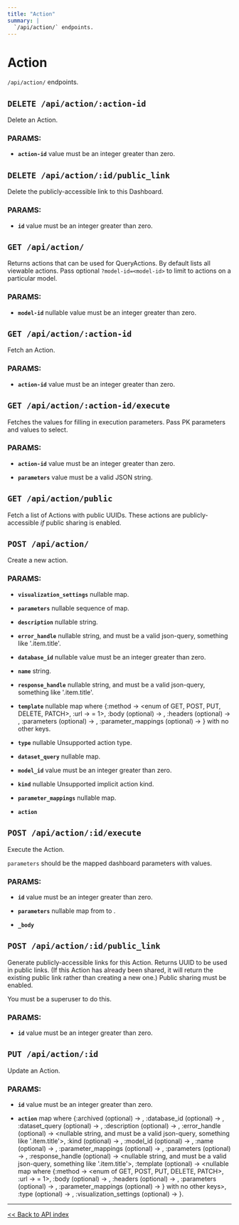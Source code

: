 ```yaml
---
title: "Action"
summary: |
  `/api/action/` endpoints.
---
```


# Action

`/api/action/` endpoints.

## `DELETE /api/action/:action-id`

Delete an Action.

### PARAMS:

-  **`action-id`** value must be an integer greater than zero.

## `DELETE /api/action/:id/public_link`

Delete the publicly-accessible link to this Dashboard.

### PARAMS:

-  **`id`** value must be an integer greater than zero.

## `GET /api/action/`

Returns actions that can be used for QueryActions. By default lists all viewable actions. Pass optional
  `?model-id=<model-id>` to limit to actions on a particular model.

### PARAMS:

-  **`model-id`** nullable value must be an integer greater than zero.

## `GET /api/action/:action-id`

Fetch an Action.

### PARAMS:

-  **`action-id`** value must be an integer greater than zero.

## `GET /api/action/:action-id/execute`

Fetches the values for filling in execution parameters. Pass PK parameters and values to select.

### PARAMS:

-  **`action-id`** value must be an integer greater than zero.

-  **`parameters`** value must be a valid JSON string.

## `GET /api/action/public`

Fetch a list of Actions with public UUIDs. These actions are publicly-accessible *if* public sharing is enabled.

## `POST /api/action/`

Create a new action.

### PARAMS:

-  **`visualization_settings`** nullable map.

-  **`parameters`** nullable sequence of map.

-  **`description`** nullable string.

-  **`error_handle`** nullable string, and must be a valid json-query, something like '.item.title'.

-  **`database_id`** nullable value must be an integer greater than zero.

-  **`name`** string.

-  **`response_handle`** nullable string, and must be a valid json-query, something like '.item.title'.

-  **`template`** nullable map where {:method -> <enum of GET, POST, PUT, DELETE, PATCH>, :url -> <string with length >= 1>, :body (optional) -> <nullable string>, :headers (optional) -> <nullable string>, :parameters (optional) -> <nullable sequence of map>, :parameter_mappings (optional) -> <nullable map>} with no other keys.

-  **`type`** nullable Unsupported action type.

-  **`dataset_query`** nullable map.

-  **`model_id`** value must be an integer greater than zero.

-  **`kind`** nullable Unsupported implicit action kind.

-  **`parameter_mappings`** nullable map.

-  **`action`**

## `POST /api/action/:id/execute`

Execute the Action.

   `parameters` should be the mapped dashboard parameters with values.

### PARAMS:

-  **`id`** value must be an integer greater than zero.

-  **`parameters`** nullable map from <keyword> to <anything>.

-  **`_body`**

## `POST /api/action/:id/public_link`

Generate publicly-accessible links for this Action. Returns UUID to be used in public links. (If this
  Action has already been shared, it will return the existing public link rather than creating a new one.) Public
  sharing must be enabled.

You must be a superuser to do this.

### PARAMS:

-  **`id`** value must be an integer greater than zero.

## `PUT /api/action/:id`

Update an Action.

### PARAMS:

-  **`id`** value must be an integer greater than zero.

-  **`action`** map where {:archived (optional) -> <nullable boolean>, :database_id (optional) -> <nullable value must be an integer greater than zero.>, :dataset_query (optional) -> <nullable map>, :description (optional) -> <nullable string>, :error_handle (optional) -> <nullable string, and must be a valid json-query, something like '.item.title'>, :kind (optional) -> <nullable Unsupported implicit action kind>, :model_id (optional) -> <nullable value must be an integer greater than zero.>, :name (optional) -> <nullable string>, :parameter_mappings (optional) -> <nullable map>, :parameters (optional) -> <nullable sequence of map>, :response_handle (optional) -> <nullable string, and must be a valid json-query, something like '.item.title'>, :template (optional) -> <nullable map where {:method -> <enum of GET, POST, PUT, DELETE, PATCH>, :url -> <string with length >= 1>, :body (optional) -> <nullable string>, :headers (optional) -> <nullable string>, :parameters (optional) -> <nullable sequence of map>, :parameter_mappings (optional) -> <nullable map>} with no other keys>, :type (optional) -> <nullable Unsupported action type>, :visualization_settings (optional) -> <nullable map>}.

---

[<< Back to API index](../api-documentation.md)